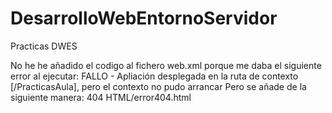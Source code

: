 # DesarrolloWebEntornoServidor
Practicas DWES


No he he añadido el codigo al fichero web.xml porque me daba el siguiente error al ejecutar:
FALLO - Apliación desplegada en la ruta de contexto [/PracticasAula], pero el contexto no pudo arrancar
Pero se añade de la siguiente manera:
    <error-page>
        <error-code>404</error-code>
        <location>HTML/error404.html</location>
    </error-page>